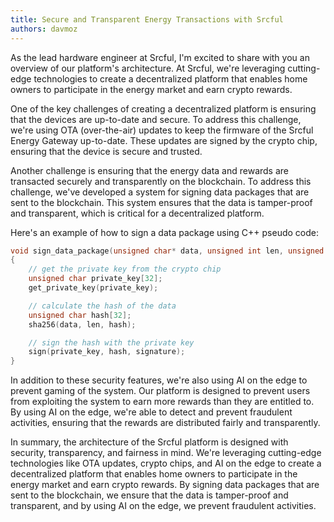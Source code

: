 ```yaml
---
title: Secure and Transparent Energy Transactions with Srcful
authors: davmoz
---
```


As the lead hardware engineer at Srcful, I'm excited to share with you an overview of our platform's architecture. At Srcful, we're leveraging cutting-edge technologies to create a decentralized platform that enables home owners to participate in the energy market and earn crypto rewards.

One of the key challenges of creating a decentralized platform is ensuring that the devices are up-to-date and secure. To address this challenge, we're using OTA (over-the-air) updates to keep the firmware of the Srcful Energy Gateway up-to-date. These updates are signed by the crypto chip, ensuring that the device is secure and trusted.

Another challenge is ensuring that the energy data and rewards are transacted securely and transparently on the blockchain. To address this challenge, we've developed a system for signing data packages that are sent to the blockchain. This system ensures that the data is tamper-proof and transparent, which is critical for a decentralized platform.

Here's an example of how to sign a data package using C++ pseudo code:

```c++
void sign_data_package(unsigned char* data, unsigned int len, unsigned char* signature)
{
    // get the private key from the crypto chip
    unsigned char private_key[32];
    get_private_key(private_key);

    // calculate the hash of the data
    unsigned char hash[32];
    sha256(data, len, hash);

    // sign the hash with the private key
    sign(private_key, hash, signature);
}
```

In addition to these security features, we're also using AI on the edge to prevent gaming of the system. Our platform is designed to prevent users from exploiting the system to earn more rewards than they are entitled to. By using AI on the edge, we're able to detect and prevent fraudulent activities, ensuring that the rewards are distributed fairly and transparently.

In summary, the architecture of the Srcful platform is designed with security, transparency, and fairness in mind. We're leveraging cutting-edge technologies like OTA updates, crypto chips, and AI on the edge to create a decentralized platform that enables home owners to participate in the energy market and earn crypto rewards. By signing data packages that are sent to the blockchain, we ensure that the data is tamper-proof and transparent, and by using AI on the edge, we prevent fraudulent activities.
